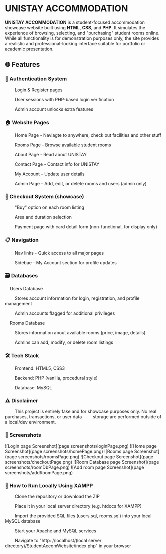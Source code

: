 # UNISTAY ACCOMMODATION
**UNISTAY ACCOMMODATION** is a student-focused accommodation showcase website built using **HTML**, **CSS**, and **PHP**. It simulates the experience of browsing, selecting, and "purchasing" student rooms online. While all functionality is for demonstration purposes only, the site provides a realistic and professional-looking interface suitable for portfolio or academic presentation.

## 🌐 Features
### 🔐 Authentication System

&nbsp;&nbsp;&nbsp;&nbsp;&nbsp;&nbsp;&nbsp;&nbsp;Login & Register pages

&nbsp;&nbsp;&nbsp;&nbsp;&nbsp;&nbsp;&nbsp;&nbsp;User sessions with PHP-based login verification

&nbsp;&nbsp;&nbsp;&nbsp;&nbsp;&nbsp;&nbsp;&nbsp;Admin account unlocks extra features

### 🏠 Website Pages

&nbsp;&nbsp;&nbsp;&nbsp;&nbsp;&nbsp;&nbsp;&nbsp;Home Page - Naviagte to anywhere, check out facilities and other stuff

&nbsp;&nbsp;&nbsp;&nbsp;&nbsp;&nbsp;&nbsp;&nbsp;Rooms Page - Browse available student rooms

&nbsp;&nbsp;&nbsp;&nbsp;&nbsp;&nbsp;&nbsp;&nbsp;About Page - Read about UNISTAY

&nbsp;&nbsp;&nbsp;&nbsp;&nbsp;&nbsp;&nbsp;&nbsp;Contact Page - Contact info for UNISTAY

&nbsp;&nbsp;&nbsp;&nbsp;&nbsp;&nbsp;&nbsp;&nbsp;My Account – Update user details

&nbsp;&nbsp;&nbsp;&nbsp;&nbsp;&nbsp;&nbsp;&nbsp;Admin Page – Add, edit, or delete rooms and users (admin only)

### 🛒 Checkout System (showcase)

&nbsp;&nbsp;&nbsp;&nbsp;&nbsp;&nbsp;&nbsp;&nbsp;"Buy" option on each room listing

&nbsp;&nbsp;&nbsp;&nbsp;&nbsp;&nbsp;&nbsp;&nbsp;Area and duration selection

&nbsp;&nbsp;&nbsp;&nbsp;&nbsp;&nbsp;&nbsp;&nbsp;Payment page with card detail form (non-functional, for display only)

### 📋 Navigation

&nbsp;&nbsp;&nbsp;&nbsp;&nbsp;&nbsp;&nbsp;&nbsp;Nav links - Quick access to all major pages

&nbsp;&nbsp;&nbsp;&nbsp;&nbsp;&nbsp;&nbsp;&nbsp;Sidebae - My Account section for profile updates

### 🗃️ Databases
&nbsp;&nbsp;&nbsp;&nbsp;Users Database

&nbsp;&nbsp;&nbsp;&nbsp;&nbsp;&nbsp;&nbsp;&nbsp;Stores account information for login, registration, and profile management

&nbsp;&nbsp;&nbsp;&nbsp;&nbsp;&nbsp;&nbsp;&nbsp;Admin accounts flagged for additional privileges

&nbsp;&nbsp;&nbsp;&nbsp;Rooms Database

&nbsp;&nbsp;&nbsp;&nbsp;&nbsp;&nbsp;&nbsp;&nbsp;Stores information about available rooms (price, image, details)

&nbsp;&nbsp;&nbsp;&nbsp;&nbsp;&nbsp;&nbsp;&nbsp;Admins can add, modify, or delete room listings

### 🛠️ Tech Stack
&nbsp;&nbsp;&nbsp;&nbsp;&nbsp;&nbsp;&nbsp;&nbsp;Frontend: HTML5, CSS3

&nbsp;&nbsp;&nbsp;&nbsp;&nbsp;&nbsp;&nbsp;&nbsp;Backend: PHP (vanilla, procedural style)

&nbsp;&nbsp;&nbsp;&nbsp;&nbsp;&nbsp;&nbsp;&nbsp;Database: MySQL

### ⚠️ Disclaimer
&nbsp;&nbsp;&nbsp;&nbsp;&nbsp;&nbsp;&nbsp;&nbsp;This project is entirely fake and for showcase purposes only. No real purchases, transactions, or user data &nbsp;&nbsp;&nbsp;&nbsp;&nbsp;&nbsp;&nbsp;&nbsp;storage are performed outside of a local/dev environment.

### 📸 Screenshots
![Login page Screenshot](page screenshots/loginPage.png)
![Home page Screenshot](page screenshots/homePage.png)
![Rooms page Screenshot](page screenshots/roomsPage.png)
![Checkout page Screenshot](page screenshots/checkoutPage.png)
![Room Database page Screenshot](page screenshots/roomDbPage.png)
![Add room page Screenshot](page screenshots/addRoomPage.png)

### 🚀 How to Run Locally Using XAMPP
&nbsp;&nbsp;&nbsp;&nbsp;&nbsp;&nbsp;&nbsp;&nbsp;Clone the repository or download the ZIP

&nbsp;&nbsp;&nbsp;&nbsp;&nbsp;&nbsp;&nbsp;&nbsp;Place it in your local server directory (e.g. htdocs for XAMPP)

&nbsp;&nbsp;&nbsp;&nbsp;&nbsp;&nbsp;&nbsp;&nbsp;Import the provided SQL files (users.sql, rooms.sql) into your local MySQL database

&nbsp;&nbsp;&nbsp;&nbsp;&nbsp;&nbsp;&nbsp;&nbsp;Start your Apache and MySQL services

&nbsp;&nbsp;&nbsp;&nbsp;&nbsp;&nbsp;&nbsp;&nbsp;Navigate to "http: //localhost/(local server directory)/StudentAccomWebsite/index.php" in your browser
